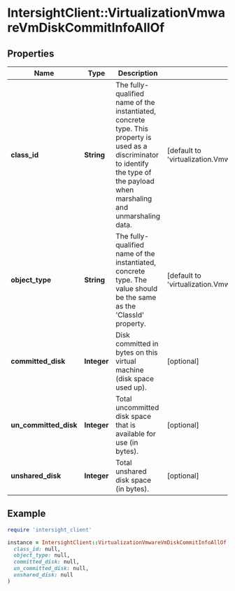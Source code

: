 # IntersightClient::VirtualizationVmwareVmDiskCommitInfoAllOf

## Properties

| Name | Type | Description | Notes |
| ---- | ---- | ----------- | ----- |
| **class_id** | **String** | The fully-qualified name of the instantiated, concrete type. This property is used as a discriminator to identify the type of the payload when marshaling and unmarshaling data. | [default to &#39;virtualization.VmwareVmDiskCommitInfo&#39;] |
| **object_type** | **String** | The fully-qualified name of the instantiated, concrete type. The value should be the same as the &#39;ClassId&#39; property. | [default to &#39;virtualization.VmwareVmDiskCommitInfo&#39;] |
| **committed_disk** | **Integer** | Disk committed in bytes on this virtual machine (disk space used up). | [optional] |
| **un_committed_disk** | **Integer** | Total uncommitted disk space that is available for use (in bytes). | [optional] |
| **unshared_disk** | **Integer** | Total unshared disk space (in bytes). | [optional] |

## Example

```ruby
require 'intersight_client'

instance = IntersightClient::VirtualizationVmwareVmDiskCommitInfoAllOf.new(
  class_id: null,
  object_type: null,
  committed_disk: null,
  un_committed_disk: null,
  unshared_disk: null
)
```

